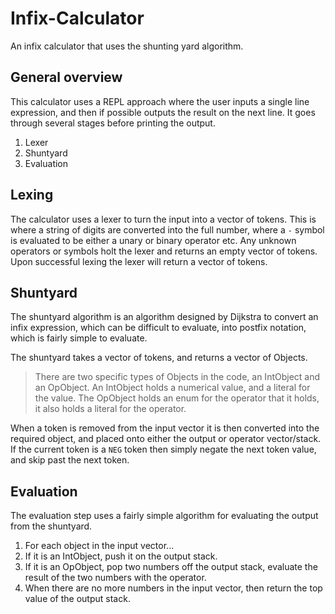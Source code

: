 # Infix-Calculator
An infix calculator that uses the shunting yard algorithm.

## General overview
This calculator uses a REPL approach where the user inputs a single line expression, and then if possible outputs the result on the next line. It goes through several stages before printing the output.
1. Lexer
2. Shuntyard
3. Evaluation

## Lexing
The calculator uses a lexer to turn the input into a vector of tokens. This is where a string of digits are converted into the full number, where a `-` symbol is evaluated to be either a unary or binary operator etc. Any unknown operators or symbols holt the lexer and returns an empty vector of tokens. Upon successful lexing the lexer will return a vector of tokens.

## Shuntyard
The shuntyard algorithm is an algorithm designed by Dijkstra to convert an infix expression, which can be difficult to evaluate, into postfix notation, which is fairly simple to evaluate. 

The shuntyard takes a vector of tokens, and returns a vector of Objects.
> There are two specific types of Objects in the code, an IntObject and an OpObject. An IntObject holds a numerical value, and a literal for the value. The OpObject holds an enum for the operator that it holds, it also holds a literal for the operator.

When a token is removed from the input vector it is then converted into the required object, and placed onto either the output or operator vector/stack. If the current token is a `NEG` token then simply negate the next token value, and skip past the next token.

## Evaluation
The evaluation step uses a fairly simple algorithm for evaluating the output from the shuntyard.
1. For each object in the input vector...
2. If it is an IntObject, push it on the output stack.
3. If it is an OpObject, pop two numbers off the output stack, evaluate the result of the two numbers with the operator.
4. When there are no more numbers in the input vector, then return the top value of the output stack.
